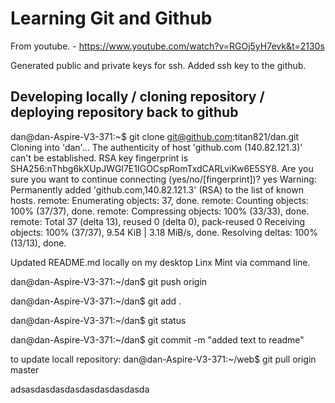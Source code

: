 #  Learning Git and Github 

From youtube.   -  https://www.youtube.com/watch?v=RGOj5yH7evk&t=2130s

Generated public and private keys for ssh. Added ssh key to the github.


## Developing locally / cloning repository / deploying repository back to github

dan@dan-Aspire-V3-371:~$ git clone git@github.com:titan821/dan.git
Cloning into 'dan'...
The authenticity of host 'github.com (140.82.121.3)' can't be established.
RSA key fingerprint is SHA256:nThbg6kXUpJWGl7E1IGOCspRomTxdCARLviKw6E5SY8.
Are you sure you want to continue connecting (yes/no/[fingerprint])? yes
Warning: Permanently added 'github.com,140.82.121.3' (RSA) to the list of known hosts.
remote: Enumerating objects: 37, done.
remote: Counting objects: 100% (37/37), done.
remote: Compressing objects: 100% (33/33), done.
remote: Total 37 (delta 13), reused 0 (delta 0), pack-reused 0
Receiving objects: 100% (37/37), 9.54 KiB | 3.18 MiB/s, done.
Resolving deltas: 100% (13/13), done.








Updated README.md locally on my desktop Linx Mint via command line. 

dan@dan-Aspire-V3-371:~/dan$ git push origin 

dan@dan-Aspire-V3-371:~/dan$ git add .

dan@dan-Aspire-V3-371:~/dan$ git status

dan@dan-Aspire-V3-371:~/dan$ git commit -m "added text to readme"



to update locall repository: dan@dan-Aspire-V3-371:~/web$ git pull origin master




adsasdasdasdasdasdasdasdasda
